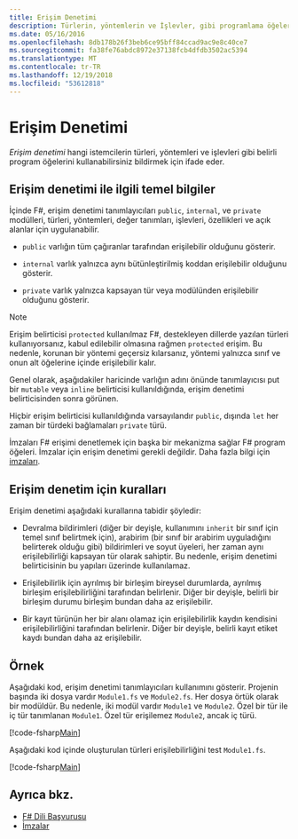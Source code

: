 ```yaml
---
title: Erişim Denetimi
description: Türlerin, yöntemlerin ve İşlevler, gibi programlama öğelerine erişim denetimi öğrenin F# programlama dilidir.
ms.date: 05/16/2016
ms.openlocfilehash: 8db178b26f3beb6ce95bff84ccad9ac9e8c40ce7
ms.sourcegitcommit: fa38fe76abdc8972e37138fcb4dfdb3502ac5394
ms.translationtype: MT
ms.contentlocale: tr-TR
ms.lasthandoff: 12/19/2018
ms.locfileid: "53612818"
---
```

# <a name="access-control"></a>Erişim Denetimi

*Erişim denetimi* hangi istemcilerin türleri, yöntemleri ve işlevleri gibi belirli program öğelerini kullanabilirsiniz bildirmek için ifade eder.

## <a name="basics-of-access-control"></a>Erişim denetimi ile ilgili temel bilgiler

İçinde F#, erişim denetimi tanımlayıcıları `public`, `internal`, ve `private` modülleri, türleri, yöntemleri, değer tanımları, işlevleri, özellikleri ve açık alanlar için uygulanabilir.

- `public` varlığın tüm çağıranlar tarafından erişilebilir olduğunu gösterir.

- `internal` varlık yalnızca aynı bütünleştirilmiş koddan erişilebilir olduğunu gösterir.

- `private` varlık yalnızca kapsayan tür veya modülünden erişilebilir olduğunu gösterir.

> [!NOTE]
> Erişim belirticisi `protected` kullanılmaz F#, destekleyen dillerde yazılan türleri kullanıyorsanız, kabul edilebilir olmasına rağmen `protected` erişim. Bu nedenle, korunan bir yöntemi geçersiz kılarsanız, yöntemi yalnızca sınıf ve onun alt öğelerine içinde erişilebilir kalır.

Genel olarak, aşağıdakiler haricinde varlığın adını önünde tanımlayıcısı put bir `mutable` veya `inline` belirticisi kullanıldığında, erişim denetimi belirticisinden sonra görünen.

Hiçbir erişim belirticisi kullanıldığında varsayılandır `public`, dışında `let` her zaman bir türdeki bağlamaları `private` türü.

İmzaları F# erişimi denetlemek için başka bir mekanizma sağlar F# program öğeleri. İmzalar için erişim denetimi gerekli değildir. Daha fazla bilgi için [imzaları](signatures.md).

## <a name="rules-for-access-control"></a>Erişim denetim için kuralları

Erişim denetimi aşağıdaki kurallarına tabidir şöyledir:

- Devralma bildirimleri (diğer bir deyişle, kullanımını `inherit` bir sınıf için temel sınıf belirtmek için), arabirim (bir sınıf bir arabirim uyguladığını belirterek olduğu gibi) bildirimleri ve soyut üyeleri, her zaman aynı erişilebilirliği kapsayan tür olarak sahiptir. Bu nedenle, erişim denetimi belirticisinin bu yapıları üzerinde kullanılamaz.

- Erişilebilirlik için ayrılmış bir birleşim bireysel durumlarda, ayrılmış birleşim erişilebilirliğini tarafından belirlenir. Diğer bir deyişle, belirli bir birleşim durumu birleşim bundan daha az erişilebilir.

- Bir kayıt türünün her bir alanı olamaz için erişilebilirlik kaydın kendisini erişilebilirliğini tarafından belirlenir. Diğer bir deyişle, belirli kayıt etiket kaydı bundan daha az erişilebilir.

## <a name="example"></a>Örnek

Aşağıdaki kod, erişim denetimi tanımlayıcıları kullanımını gösterir. Projenin başında iki dosya vardır `Module1.fs` ve `Module2.fs`. Her dosya örtük olarak bir modüldür. Bu nedenle, iki modül vardır `Module1` ve `Module2`. Özel bir tür ile iç tür tanımlanan `Module1`. Özel tür erişilemez `Module2`, ancak iç türü.

[!code-fsharp[Main](../../../samples/snippets/fsharp/access-control/snippet1.fs)]

Aşağıdaki kod içinde oluşturulan türleri erişilebilirliğini test `Module1.fs`.

[!code-fsharp[Main](../../../samples/snippets/fsharp/access-control/snippet2.fs)]

## <a name="see-also"></a>Ayrıca bkz.

- [F# Dili Başvurusu](index.md)
- [İmzalar](signatures.md)